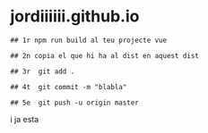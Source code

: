 # jordiiiiii.github.io

```
## 1r npm run build al teu projecte vue
```
```
## 2n copia el que hi ha al dist en aquest dist
```
```
## 3r  git add .
```
```
## 4t  git commit -m "blabla"
```
```
## 5e  git push -u origin master
```

i ja esta
